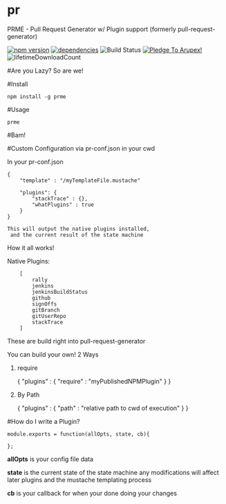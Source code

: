 # pr
PRME - Pull Request Generator w/ Plugin support (formerly pull-request-generator)


[![npm version](https://badge.fury.io/js/pull-request-generator.svg)](https://badge.fury.io/js/pull-request-generator) [![dependencies](https://david-dm.org/arupex/pull-request-generator.svg)](http://github.com/arupex/pull-request-generator) ![Build Status](https://api.travis-ci.org/arupex/pull-request-generator.svg?branch=master) <a href='https://pledgie.com/campaigns/31873'><img alt='Pledge To Arupex!' src='https://pledgie.com/campaigns/31873.png?skin_name=chrome' border='0' ></a>
![lifetimeDownloadCount](https://img.shields.io/npm/dt/pull-request-generator.svg?maxAge=2592000)

#Are you Lazy? So are we!

#Install

    npm install -g prme

#Usage

    prme

#Bam!

#Custom Configuration via pr-conf.json in your cwd


In your pr-conf.json

    {
        "template" : "/myTemplateFile.mustache"

        "plugins": {
            "stackTrace" : {},
            "whatPlugins" : true
        }
    }

    This will output the native plugins installed,
     and the current result of the state machine


 How it all works!

 Native Plugins:

        [
            rally
            jenkins
            jenkinsBuildStatus
            github
            signOffs
            gitBranch
            gitUserRepo
            stackTrace
        ]

These are build right into pull-request-generator


You can build your own! 2 Ways

1. require


    {
        "plugins" : {
            "require" : "myPublishedNPMPlugin"
        }
    }


2. By Path


    {
        "plugins" : {
            "path" : "relative path to cwd of execution"
        }
    }


#How do I write a Plugin?

    module.exports = function(allOpts, state, cb){

    };

**allOpts** is your config file data

**state** is the current state of the state machine
    any modifications will affect later plugins and the mustache templating process

**cb** is your callback for when your done doing your changes